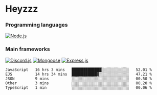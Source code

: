 # Heyzzz  

### Programming languages  

[![Node.js](https://img.shields.io/badge/-Node.js-262626?style=for-the-badge)](https://nodejs.org/ru)

### Main frameworks

[![Discord.js](https://img.shields.io/badge/-Discord.js-262626?style=for-the-badge)](https://www.npmjs.com/package/discord.js) [![Mongoose](https://img.shields.io/badge/-Mongoose-262626?style=for-the-badge)](https://www.npmjs.com/package/mongoose) [![Express.js](https://img.shields.io/badge/-Express.js-262626?style=for-the-badge)](https://www.npmjs.com/package/express)
<!--START_SECTION:waka-->
```text
JavaScript   16 hrs 3 mins   █████████████░░░░░░░░░░░░   52.01 % 
EJS          14 hrs 34 mins  ███████████▓░░░░░░░░░░░░░   47.21 % 
JSON         9 mins          ░░░░░░░░░░░░░░░░░░░░░░░░░   00.50 % 
Other        3 mins          ░░░░░░░░░░░░░░░░░░░░░░░░░   00.20 % 
TypeScript   1 min           ░░░░░░░░░░░░░░░░░░░░░░░░░   00.06 % 
```
<!--END_SECTION:waka-->
